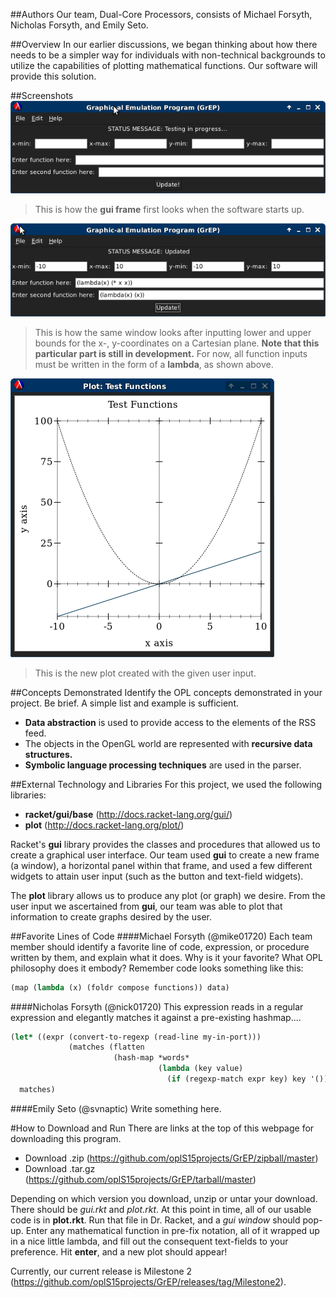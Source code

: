 ##Authors
Our team, Dual-Core Processors, consists of Michael Forsyth, Nicholas Forsyth, and Emily Seto.


##Overview
In our earlier discussions, we began thinking about how there needs to be a simpler way for individuals with non-technical backgrounds to utilize the capabilities of plotting mathematical functions. Our software will provide this solution.


##Screenshots
![screenshot new gui](gui1.png)
>This is how the **gui frame** first looks when the software starts up.

![screenshot filled gui](gui.png)
>This is how the same window looks after inputting lower and upper bounds for the x-, y-coordinates on a Cartesian plane. **Note that this particular part is still in development.** For now, all function inputs must be written in the form of a **lambda**, as shown above.

![screenshot new plot](plot.png)
>This is the new plot created with the given user input.


##Concepts Demonstrated
Identify the OPL concepts demonstrated in your project. Be brief. A simple list and example is sufficient. 
* **Data abstraction** is used to provide access to the elements of the RSS feed.
* The objects in the OpenGL world are represented with **recursive data structures.**
* **Symbolic language processing techniques** are used in the parser.


##External Technology and Libraries
For this project, we used the following libraries:
* **racket/gui/base** (http://docs.racket-lang.org/gui/)
* **plot** (http://docs.racket-lang.org/plot/)

Racket's **gui** library provides the classes and procedures that allowed us to create a graphical user interface. Our team used **gui** to create a new frame (a window), a horizontal panel within that frame, and used a few different widgets to attain user input (such as the button and text-field widgets). 


The **plot** library allows us to produce any plot (or graph) we desire. From the user input we ascertained from **gui**, our team was able to plot that information to create graphs desired by the user.


##Favorite Lines of Code
####Michael Forsyth (@mike01720)
Each team member should identify a favorite line of code, expression, or procedure written by them, and explain what it does. Why is it your favorite? What OPL philosophy does it embody?
Remember code looks something like this:
```scheme
(map (lambda (x) (foldr compose functions)) data)
```


####Nicholas Forsyth (@nick01720)
This expression reads in a regular expression and elegantly matches it against a pre-existing hashmap....
```scheme
(let* ((expr (convert-to-regexp (read-line my-in-port)))
             (matches (flatten
                       (hash-map *words*
                                 (lambda (key value)
                                   (if (regexp-match expr key) key '()))))))
  matches)
```


####Emily Seto (@svnaptic)
Write something here.


#How to Download and Run
There are links at the top of this webpage for downloading this program.
* Download .zip (https://github.com/oplS15projects/GrEP/zipball/master)
* Download .tar.gz (https://github.com/oplS15projects/GrEP/tarball/master)

Depending on which version you download, unzip or untar your download. There should be *gui.rkt* and *plot.rkt*. At this point in time, all of our usable code is in **plot.rkt**. Run that file in Dr. Racket, and a *gui window* should pop-up. Enter any mathematical function in pre-fix notation, all of it wrapped up in a nice little lambda, and fill out the consequent text-fields to your preference. Hit **enter**, and a new plot should appear!


Currently, our current release is Milestone 2 (https://github.com/oplS15projects/GrEP/releases/tag/Milestone2).

